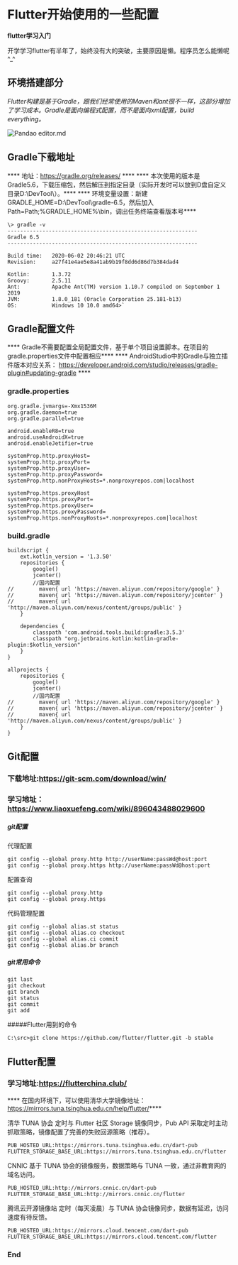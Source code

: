 # Flutter开始使用的一些配置

**flutter学习入门**



开学学习flutter有半年了，始终没有大的突破，主要原因是懒。程序员怎么能懒呢^_^


## 环境搭建部分

*Flutter构建是基于Gradle，跟我们经常使用的Maven和ant很不一样，这部分增加了学习成本。Gradle是面向编程式配置，而不是面向xml配置，build everything。*

![Pandao editor.md](https://pandao.github.io/editor.md/images/logos/editormd-logo-180x180.png "Pandao editor.md")



## Gradle下载地址
**** 地址：https://gradle.org/releases/ ****
**** 本次使用的版本是Gradle5.6，下载压缩包，然后解压到指定目录（实际开发时可以放到D盘自定义目录D:\DevTool\）。****
**** 环境变量设置：新建GRADLE_HOME=D:\DevTool\gradle-6.5，然后加入Path=Path;%GRADLE_HOME%\bin，调出任务终端查看版本号****

	\> gradle -v
	------------------------------------------------------------
	Gradle 6.5
	------------------------------------------------------------

	Build time:   2020-06-02 20:46:21 UTC
	Revision:     a27f41e4ae5e8a41ab9b19f8dd6d86d7b384dad4

	Kotlin:       1.3.72
	Groovy:       2.5.11
	Ant:          Apache Ant(TM) version 1.10.7 compiled on September 1 2019
	JVM:          1.8.0_181 (Oracle Corporation 25.181-b13)
	OS:           Windows 10 10.0 amd64>`


## Gradle配置文件
**** Gradle不需要配置全局配置文件，基于单个项目设置脚本。在项目的gradle.properties文件中配置相应****
**** AndroidStudio中的Gradle与独立插件版本对应关系： https://developer.android.com/studio/releases/gradle-plugin#updating-gradle ****
### gradle.properties
	org.gradle.jvmargs=-Xmx1536M
	org.gradle.daemon=true
	org.gradle.parallel=true

	android.enableR8=true
	android.useAndroidX=true
	android.enableJetifier=true

	systemProp.http.proxyHost=
	systemProp.http.proxyPort=
	systemProp.http.proxyUser=
	systemProp.http.proxyPassword=
	systemProp.http.nonProxyHosts=*.nonproxyrepos.com|localhost

	systemProp.https.proxyHost
	systemProp.https.proxyPort=
	systemProp.https.proxyUser=
	systemProp.https.proxyPassword=
	systemProp.https.nonProxyHosts=*.nonproxyrepos.com|localhost

### build.gradle
	buildscript {
		ext.kotlin_version = '1.3.50'
		repositories {
			google()
			jcenter()
			//国内配置
	//        maven{ url 'https://maven.aliyun.com/repository/google' }
	//        maven{ url 'https://maven.aliyun.com/repository/jcenter' }
	//        maven{ url 'http://maven.aliyun.com/nexus/content/groups/public' }
		}

		dependencies {
			classpath 'com.android.tools.build:gradle:3.5.3'
			classpath "org.jetbrains.kotlin:kotlin-gradle-plugin:$kotlin_version"
		}
	}

	allprojects {
		repositories {
			google()
			jcenter()
			//国内配置
	//        maven{ url 'https://maven.aliyun.com/repository/google' }
	//        maven{ url 'https://maven.aliyun.com/repository/jcenter' }
	//        maven{ url 'http://maven.aliyun.com/nexus/content/groups/public' }
		}
	}

## Git配置
### 下载地址:https://git-scm.com/download/win/
### 学习地址：https://www.liaoxuefeng.com/wiki/896043488029600
##### git配置
代理配置

	git config --global proxy.http http://userName:passWd@host:port
	git config --global proxy.https http://userName:passWd@host:port

配置查询

	git config --global proxy.http
	git config --global proxy.https

代码管理配置

	git config --global alias.st status
	git config --global alias.co checkout
	git config --global alias.ci commit
	git config --global alias.br branch

##### git常用命令

	git last
	git checkout
	git branch
	git status
	git commit
	git add

#####Flutter用到的命令

	C:\src>git clone https://github.com/flutter/flutter.git -b stable



## Flutter配置
### 学习地址:https://flutterchina.club/
**** 在国内环境下，可以使用清华大学镜像地址：https://mirrors.tuna.tsinghua.edu.cn/help/flutter/****

清华 TUNA 协会
定时与 Flutter 社区 Storage 镜像同步，Pub API 采取定时主动抓取策略，镜像配置了完善的失败回源策略（推荐）。

	PUB_HOSTED_URL:https://mirrors.tuna.tsinghua.edu.cn/dart-pub
	FLUTTER_STORAGE_BASE_URL:https://mirrors.tuna.tsinghua.edu.cn/flutter

CNNIC
基于 TUNA 协会的镜像服务，数据策略与 TUNA 一致，通过非教育网的域名访问。

	PUB_HOSTED_URL:http://mirrors.cnnic.cn/dart-pub
	FLUTTER_STORAGE_BASE_URL:http://mirrors.cnnic.cn/flutter

腾讯云开源镜像站
定时（每天凌晨）与 TUNA 协会镜像同步，数据有延迟，访问速度有待反馈。

	PUB_HOSTED_URL:https://mirrors.cloud.tencent.com/dart-pub
	FLUTTER_STORAGE_BASE_URL:https://mirrors.cloud.tencent.com/flutter


### End
